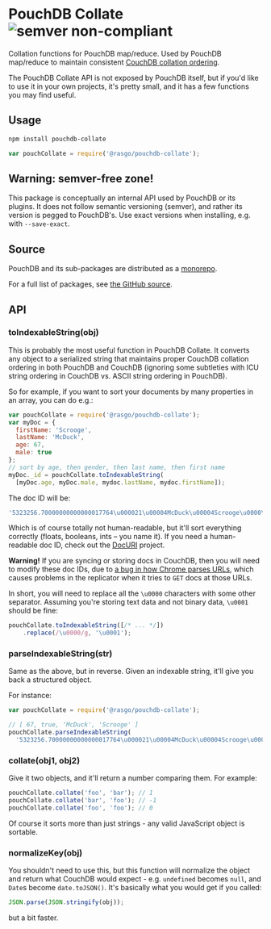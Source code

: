 PouchDB Collate ![semver non-compliant](https://img.shields.io/badge/semver-non--compliant-red.svg)
===

Collation functions for PouchDB map/reduce. Used by PouchDB map/reduce to maintain consistent [CouchDB collation ordering](https://wiki.apache.org/couchdb/View_collation).

The PouchDB Collate API is not exposed by PouchDB itself, but if you'd like to use it in your own projects, it's pretty small, and it has a few functions you may find useful.

Usage
-----

```bash
npm install pouchdb-collate
```

```js
var pouchCollate = require('@rasgo/pouchdb-collate');
```

Warning: semver-free zone!
----

This package is conceptually an internal API used by PouchDB or its plugins. It does not follow semantic versioning (semver), and rather its version is pegged to PouchDB's. Use exact versions when installing, e.g. with `--save-exact`.


Source
----

PouchDB and its sub-packages are distributed as a [monorepo](https://github.com/babel/babel/blob/master/doc/design/monorepo.md).

For a full list of packages, see [the GitHub source](https://github.com/pouchdb/pouchdb/tree/master/packages).

API
----

### toIndexableString(obj)

This is probably the most useful function in PouchDB Collate. It converts any object to a serialized string that maintains proper CouchDB collation ordering in both PouchDB and CouchDB (ignoring some subtleties with ICU string ordering in CouchDB vs. ASCII string ordering in PouchDB).

So for example, if you want to sort your documents by many properties in an array, you can do e.g.:

```js
var pouchCollate = require('@rasgo/pouchdb-collate');
var myDoc = {
  firstName: 'Scrooge',
  lastName: 'McDuck',
  age: 67,
  male: true
};
// sort by age, then gender, then last name, then first name
myDoc._id = pouchCollate.toIndexableString(
  [myDoc.age, myDoc.male, mydoc.lastName, mydoc.firstName]);
```

The doc ID will be:

```js
'5323256.70000000000000017764\u000021\u00004McDuck\u00004Scrooge\u0000\u0000'
```

Which is of course totally not human-readable, but it'll sort everything correctly (floats, booleans, ints &ndash; you name it).  If you need a human-readable doc ID, check out the [DocURI](https://github.com/jo/docuri) project.

**Warning!** If you are syncing or storing docs in CouchDB, then you will need to modify these doc IDs, due to [a bug in how Chrome parses URLs](https://code.google.com/p/chromium/issues/detail?id=356924), which causes problems in the replicator when it tries to `GET` docs at those URLs.

In short, you will need to replace all the `\u0000` characters with some other separator. Assuming you're storing text data and not binary data, `\u0001` should be fine:

```js
pouchCollate.toIndexableString([/* ... */])
    .replace(/\u0000/g, '\u0001');
```

### parseIndexableString(str)

Same as the above, but in reverse. Given an indexable string, it'll give you back a structured object.

For instance:

```js
var pouchCollate = require('@rasgo/pouchdb-collate');

// [ 67, true, 'McDuck', 'Scrooge' ]
pouchCollate.parseIndexableString(
  '5323256.70000000000000017764\u000021\u00004McDuck\u00004Scrooge\u0000\u0000')
```

### collate(obj1, obj2)

Give it two objects, and it'll return a number comparing them.  For example:

```js
pouchCollate.collate('foo', 'bar'); // 1
pouchCollate.collate('bar', 'foo'); // -1
pouchCollate.collate('foo', 'foo'); // 0
```

Of course it sorts more than just strings - any valid JavaScript object is sortable.

### normalizeKey(obj)

You shouldn't need to use this, but this function will normalize the object and return what CouchDB would expect - e.g. `undefined` becomes `null`, and `Date`s become `date.toJSON()`.  It's basically what you would get if you called:

```js
JSON.parse(JSON.stringify(obj));
```

but a bit faster.

